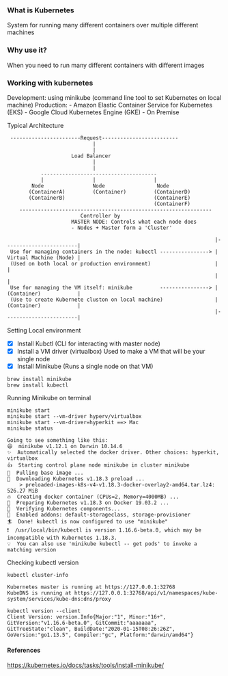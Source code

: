 ### What is Kubernetes
System for running many different containers over multiple different machines

### Why use it?
When you need to run many different containers with different images

### Working with kubernetes
Development: using minikube (command line tool to set Kubernetes on local machine)
Production: 
    - Amazon Elastic Container Service for Kubernetes (EKS)
    - Google Cloud Kubernetes Engine (GKE)
    - On Premise 
    
Typical Architecture

```
 -----------------------Request-------------------------
                            |
                            |
                     Load Balancer
                            |
                            |
           --------------------------------------
           |                |                   |             
        Node                Node                 Node
       (ContainerA)         (Container)         (ContainerD)
       (ContainerB)                             (ContainerE)   
                                                (ContainerF)
    ---------------------------------------------------------------                                                     
                        Controller by
                     MASTER NODE: Controls what each node does
                     - Nodes + Master form a 'Cluster'   
```

```                         
                                                                    |------------------------|    
 Use for managing containers in the node: kubectl ----------------> | Virtual Machine (Node) |
 (Used on both local or production environment)                     |                        |
                                                                    |                        |
 Use for managing the VM itself: minikube         ----------------> | (Container)            |
 (Use to create Kubernete cluston on local machine)                 | (Container)            |
                                                                    |------------------------|
```
Setting Local environment
- [X] Install Kubctl (CLI for interacting with master node)
- [X] Install a VM driver (virtualbox) Used to make a VM that will be your single node
- [X] Install Minikube (Runs a single node on that VM)

```
brew install minikube
brew install kubectl
``` 

Running Minikube on terminal

```
minikube start
minikube start --vm-driver hyperv/virtualbox
minikube start --vm-driver=hyperkit ==> Mac
minikube status

Going to see something like this:
😄  minikube v1.12.1 on Darwin 10.14.6
✨  Automatically selected the docker driver. Other choices: hyperkit, virtualbox
👍  Starting control plane node minikube in cluster minikube
🚜  Pulling base image ...
💾  Downloading Kubernetes v1.18.3 preload ...
    > preloaded-images-k8s-v4-v1.18.3-docker-overlay2-amd64.tar.lz4: 526.27 MiB
🔥  Creating docker container (CPUs=2, Memory=4000MB) ...
🐳  Preparing Kubernetes v1.18.3 on Docker 19.03.2 ...
🔎  Verifying Kubernetes components...
🌟  Enabled addons: default-storageclass, storage-provisioner
🏄  Done! kubectl is now configured to use "minikube"
❗  /usr/local/bin/kubectl is version 1.16.6-beta.0, which may be incompatible with Kubernetes 1.18.3.
💡  You can also use 'minikube kubectl -- get pods' to invoke a matching version
```

Checking kubectl version
```
kubectl cluster-info

Kubernetes master is running at https://127.0.0.1:32768
KubeDNS is running at https://127.0.0.1:32768/api/v1/namespaces/kube-system/services/kube-dns:dns/proxy

kubectl version --client
Client Version: version.Info{Major:"1", Minor:"16+", GitVersion:"v1.16.6-beta.0", GitCommit:"aaaaaaa", GitTreeState:"clean", BuildDate:"2020-01-15T08:26:26Z", GoVersion:"go1.13.5", Compiler:"gc", Platform:"darwin/amd64"}
```

#### References
https://kubernetes.io/docs/tasks/tools/install-minikube/
